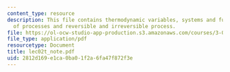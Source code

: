 ```yaml
---
content_type: resource
description: This file contains thermodynamic variables, systems and functions, identification
  of processes and reversible and irreversible process.
file: https://ol-ocw-studio-app-production.s3.amazonaws.com/courses/3-012-fundamentals-of-materials-science-fall-2005/2812d169e1ca0ba01f2a6fa47f872f3e_lec02t_note.pdf
file_type: application/pdf
resourcetype: Document
title: lec02t_note.pdf
uid: 2812d169-e1ca-0ba0-1f2a-6fa47f872f3e
---
```

